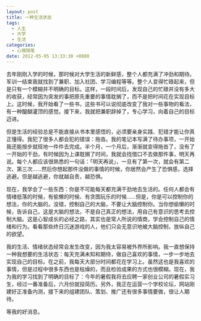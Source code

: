 ```yaml
---
layout: post
title: 一种生活状态
tags:
  - 人生
  - 大学
  - 生活
categories:
  - 心情随笔
date: 2012-05-05 13:33:30 +0800
---
```


去年刚刚入学的时候，那时候对大学生活的新鲜感，整个人都充满了冲劲和期待。军训一结束我就找到了兼职、加入社团、学习编程等等。整个人变得忙碌起来，但是只有一个模糊并不明确的目标。这样，一段时间后，发现自己的忙碌并没有多大的收获，经常因为突发的事把原先重要的事情耽搁了，而不是把时间花在实现目标上。这时候，我开始看了一些书，这些书可以说彻底改变了我对一些事物的看法，有一种醍醐灌顶的感觉。接下来，我就把兼职辞掉了，专心学习，向着自己的目标迈进。

<!--more-->

但是生活的经验总是不能直接从书本里感悟的，必须要亲身实践、犯错才能让你真正懂得。我犯了很多人都会犯的错误：拖沓。我的笔记本写满了待办事项，一开始我还能按步就班地一件件去完成。半个月，一个月后，渐渐就变得拖沓了，没有了一开始的干劲，有时候因为上课耽搁了时间，我就会找借口不去做那件事，明天再说。每个人都应该很熟悉的一句话：「明天再说」，一旦有了第一次，就会有第二次、第三次……然后你想起那件没做的事情的时候，你居然会产生了恐惧感，选择逃避。但是越逃避，你就越自责，越恐惧。

现在，我学会了一些东西：你是不可能每天都充满干劲地去生活的。任何人都会有情绪低落的时候，有偷懒的时候、有贪图玩乐的时候……但是，你是可以控制你的想法，你的大脑的。没错，控制自己的大脑，不要让大脑控制你。当你想偷懒的时候，告诉自己，这是大脑的想法，不是自己真正的想法，用自己有意识的思考去控制大脑。这是心智成长的必经之路，其实也是常人所说的情商，学会控制自己的情绪和行为。看看那些终日沉迷游戏的人，他们只会无意识地被大脑控制，放纵自己的欲望。

我的生活、情绪状态经常会发生改变，因为我太容易被外界所影响。我一直想保持一种我想要的生活状态：每天充满未知和期待，做自己喜欢的事情，一步一步地去实现自己的目标。在之前，我每天大部分时间都花在学习上。虽然这也是我喜欢的事情，但是过程中很多东西也是枯燥的，而且检验成果的方式也很模糊。现在，我为我的学习找到了明确的目标了：今年的暑假我将去应聘一家创业公司的暑假实习生，经过一番准备后，六月份就投简历。另外，我正在运营一个学校论坛，网站刚建好正准备内测，接下来的组建团队、策划、推广还有很多事情要做，很让人期待。

等我的好消息。
